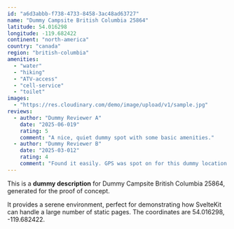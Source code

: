 ```yaml
---
id: "a6d3abbb-f738-4733-8458-3ac48ad63727"
name: "Dummy Campsite British Columbia 25864"
latitude: 54.016298
longitude: -119.682422
continent: "north-america"
country: "canada"
region: "british-columbia"
amenities:
  - "water"
  - "hiking"
  - "ATV-access"
  - "cell-service"
  - "toilet"
images:
  - "https://res.cloudinary.com/demo/image/upload/v1/sample.jpg"
reviews:
  - author: "Dummy Reviewer A"
    date: "2025-06-019"
    rating: 5
    comment: "A nice, quiet dummy spot with some basic amenities."
  - author: "Dummy Reviewer B"
    date: "2025-03-012"
    rating: 4
    comment: "Found it easily. GPS was spot on for this dummy location."
---
```


This is a **dummy description** for Dummy Campsite British Columbia 25864, generated for the proof of concept.

It provides a serene environment, perfect for demonstrating how SvelteKit can handle a large number of static pages. The coordinates are 54.016298, -119.682422.
